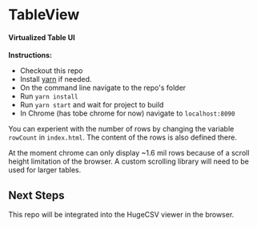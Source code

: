 # TableView
#### Virtualized Table UI
**Instructions:**
- Checkout this repo
- Install [yarn](https://yarnpkg.com/en/) if needed.
- On the command line navigate to the repo's folder
- Run `yarn install`
- Run `yarn start` and wait for project to build
- In Chrome (has tobe chrome for now) navigate to `localhost:8090`

You can experient with the number of rows by changing the variable `rowCount` in `index.html`. The content of the rows is also defined there.

At the moment chrome can only display ~1.6 mil rows because of a scroll height limitation of the browser. A custom scrolling library will need to be used for larger tables.

## Next Steps
This repo will be integrated into the HugeCSV viewer in the browser.
